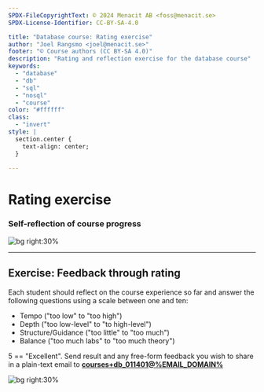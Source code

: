 ```yaml
---
SPDX-FileCopyrightText: © 2024 Menacit AB <foss@menacit.se>
SPDX-License-Identifier: CC-BY-SA-4.0

title: "Database course: Rating exercise"
author: "Joel Rangsmo <joel@menacit.se>"
footer: "© Course authors (CC BY-SA 4.0)"
description: "Rating and reflection exercise for the database course"
keywords:
  - "database"
  - "db"
  - "sql"
  - "nosql"
  - "course"
color: "#ffffff"
class:
  - "invert"
style: |
  section.center {
    text-align: center;
  }

---
```

<!-- _footer: "%ATTRIBUTION_PREFIX% Reid Campbell (CC0 1.0)" -->
# Rating exercise
### Self-reflection of course progress

![bg right:30%](images/14-reflective_lake.jpg)

---
<!-- _footer: "%ATTRIBUTION_PREFIX% Reid Campbell (CC0 1.0)" -->
## Exercise: Feedback through rating
Each student should reflect on the course
experience so far and answer the following
questions using a scale between one and ten:

- Tempo ("too low" to "too high")
- Depth ("too low-level" to "to high-level")
- Structure/Guidance ("too little" to "too much")
- Balance
("too much labs" to "too much theory")
  
5 == "Excellent". Send result and any free-form
feedback you wish to share in a plain-text email to
[**courses+db\_011401@%EMAIL_DOMAIN%**](mailto:courses+db_011401@%EMAIL_DOMAIN%)

![bg right:30%](images/14-reflective_lake.jpg)
